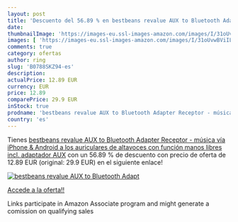 ```yaml
---
layout: post
title: 'Descuento del 56.89 % en bestbeans revalue AUX to Bluetooth Adapt'
date: 
thumbnailImage: 'https://images-eu.ssl-images-amazon.com/images/I/31oUvwBViIL._SL200_.jpg'
images: [ 'https://images-eu.ssl-images-amazon.com/images/I/31oUvwBViIL._SL200_.jpg' ]
comments: true
category: ofertas
author: ring
slug: 'B0788SKZ94-es'
description:
actualPrice: 12.89 EUR
currency: EUR
price: 12.89
comparePrice: 29.9 EUR
inStock: true
prodname: 'bestbeans revalue AUX to Bluetooth Adapter Receptor - música vía iPhone & Android a los auriculares de altavoces con función manos libres incl. adaptador AUX'
country: 'es'
---
```


Tienes [bestbeans revalue AUX to Bluetooth Adapter Receptor - música vía iPhone & Android a los auriculares de altavoces con función manos libres incl. adaptador AUX](https://www.amazon.es/dp/B0788SKZ94/?tag=tolees-21) con un 56.89 % de descuento con precio de oferta de 12.89 EUR (original: 29.9 EUR) en el siguiente enlace!

[![bestbeans revalue AUX to Bluetooth Adapt](https://images-eu.ssl-images-amazon.com/images/I/31oUvwBViIL._SL200_.jpg)](https://www.amazon.es/dp/B0788SKZ94/?tag=tolees-21)

[Accede a la oferta!!](https://www.amazon.es/dp/B0788SKZ94/?tag=tolees-21)

Links participate in Amazon Associate program and might generate a comission on qualifying sales


